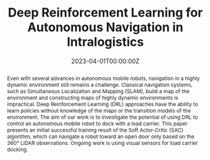 ---
title: "Deep Reinforcement Learning for Autonomous Navigation in Intralogistics"
authors:
- Harsh Yadav
- admin
- Yan Rudall
- Mohamed Bakr
- Benedikt Hein
- Elmar Rueckert
- Ngoc Thinh Nguyen
date: "2023-04-01T00:00:00Z"
doi: ""

# Schedule page publish date (NOT publication's date).
publishDate: "2023-04-01T00:00:00Z"

# Publication type.
# Legend: 0 = Uncategorized; 1 = Conference paper; 2 = Journal article;
# 3 = Preprint / Working Paper; 4 = Report; 5 = Book; 6 = Book section;
# 7 = Thesis; 8 = Patent
publication_types: ["3"]

# Publication name and optional abbreviated publication name.
publication: "*21st European Control Conference*, extended abstract "
publication_short: "ECC 2023"

abstract: Even with several advances in autonomous mobile robots, navigation in a highly dynamic environment still remains a challenge. Classical navigation systems, such as Simultaneous Localization and Mapping (SLAM), build a map of the environment and constructing maps of highly dynamic environments is impractical. Deep Reinforcement Learning (DRL) approaches have the ability to learn policies without knowledge of the maps or the transition models of the environment. The aim of our work is to investigate the potential of using DRL to control an autonomous mobile robot to dock with a load carrier. This paper presents an initial successful training result of the Soft Actor-Critic (SAC) algorithm, which can navigate a robot toward an open door only based on the 360° LiDAR observations. Ongoing work is using visual sensors for load carrier docking.
# Summary. An optional shortened abstract.
summary: Even with several advances in autonomous mobile robots, navigation in a highly dynamic environment still remains a challenge ...

tags:
- Deep Reinforcement Learning
- Lidar-based Navigation
- Visual Navigation
- Curriculum Learning
featured: true

# links:
# - name: ""
#   url: ""
url_pdf: https://cloud.cps.unileoben.ac.at/index.php/s/tw4D43WTzG6yLmE
#url_code: 'https://github.com/ai-lab-science/Deep-Reinforcement-Learning-for-mapless-navigation-in-intralogistics'
#url_dataset: ''
#url_poster: ''
#url_project: ''
#url_slides: ''
#url_source: ''
#url_video: 'https://www.youtube.com/watch?v=HxvhiLem2XU'

# Featured image
# To use, add an image named `featured.jpg/png` to your page's folder. 
image:
  caption: 'Image credit: [**Unsplash**](https://unsplash.com/photos/s9CC2SKySJM)'
  focal_point: ""
  preview_only: false

# Associated Projects (optional).
#   Associate this publication with one or more of your projects.
#   Simply enter your project's folder or file name without extension.
#   E.g. `internal-project` references `content/project/internal-project/index.md`.
#   Otherwise, set `projects: []`.
#projects:
#- internal-project

# Slides (optional).
#   Associate this publication with Markdown slides.
#   Simply enter your slide deck's filename without extension.
#   E.g. `slides: "example"` references `content/slides/example/index.md`.
#   Otherwise, set `slides: ""`.
#slides: example


#{{% callout note %}}
#Create your slides in Markdown - click the *Slides* button to check out the example.
#{{% /callout %}}

#Supplementary notes can be added here, including [code, math, and images](https://wowchemy.com/docs/writing-markdown-latex/).
---